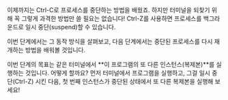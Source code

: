 이제까지는 Ctrl-C로 프로세스를 중단하는 방법을 배웠죠.
하지만 터미널을 되찾기 위해 꼭 그렇게 과격한 방법만 쓸 필요는 없습니다!
Ctrl-Z를 사용하면 프로세스를 백그라운드로 일시 중단(suspend)할 수 있습니다.

이번 단계에서는 그 동작 방식을 살펴보고, 다음 단계에서는 중단된 프로세스를 다시 재개하는 방법을 배워볼 것입니다.

이번 단계의 목표는 같은 터미널에서 **이 프로그램의 또 다른 인스턴스(복제본)**를 실행하는 것입니다.
어떻게 할까요?
먼저 터미널에서 프로그램을 실행하고, 그걸 일시 중단(Ctrl-Z) 시킨 다음,
첫 번째 인스턴스가 중단된 상태에서 또 다른 복제본을 실행해 보세요!
